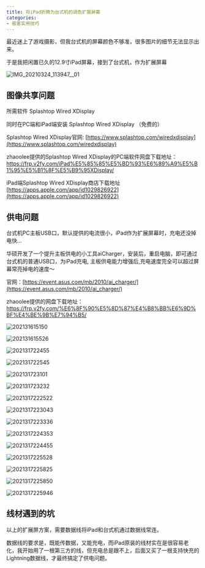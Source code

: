 ```yaml
---
title: 将iPad折腾为台式机的调色扩展屏幕
categories:
- 极客实用技巧
---
```


最近迷上了游戏摄影，但我台式机的屏幕颜色不够准，很多图片的细节无法显示出来。



于是我把闲置已久的12.9寸iPad屏幕，接到了台式机，作为扩展屏幕



![IMG_20210324_113947__01](https://cdn.fangyuanxiaozhan.com/assets/1616557289531iNa8KzHp.jpeg)








## 图像共享问题

所需软件 Splashtop Wired XDisplay


同时在PC端和iPad端安装 Splashtop Wired XDisplay （免费的）

Splashtop Wired XDisplay官网: [https://www.splashtop.com/wiredxdisplay](https://www.splashtop.com/wiredxdisplay)

zhaoolee提供的Splashtop Wired XDisplay的PC端软件网盘下载地址：https://frp.v2fy.com/iPad%E5%85%85%E5%BD%93%E6%89%A9%E5%B1%95%E5%B1%8F%E5%B9%95XDisplay/

iPad端Splashtop Wired XDisplay商店下载地址 [https://apps.apple.com/app/id1029826922](https://apps.apple.com/app/id1029826922)




## 供电问题

台式机PC主板USB口，默认提供的电流很小，iPad作为扩展屏幕时，充电还没掉电快...

华硕开发了一个提升主板供电的小工具aiCharger，安装后，重启电脑，即可通过台式机的普通USB口，为iPad充电, 主板供电能力增强后,充电速度完全可以超过屏幕常亮掉电的速度～

官网：[https://event.asus.com/mb/2010/ai_charger/](https://event.asus.com/mb/2010/ai_charger/)

zhaoolee提供的网盘下载地址： https://frp.v2fy.com/%E6%8F%90%E5%8D%87%E4%B8%BB%E6%9D%BF%E4%BE%9B%E7%94%B5/





![202131615150](https://cdn.fangyuanxiaozhan.com/assets/161655761765845nam8Ek.jpeg)

![202131615526](https://cdn.fangyuanxiaozhan.com/assets/1616557618453rEsp5G7T.jpeg)

![202131722455](https://cdn.fangyuanxiaozhan.com/assets/1616557618856ib5ktXER.jpeg)

![202131722545](https://cdn.fangyuanxiaozhan.com/assets/16165576193833y0jap56.jpeg)

![202131723101](https://cdn.fangyuanxiaozhan.com/assets/1616557619768pPK0z7cs.jpeg)

![202131723232](https://cdn.fangyuanxiaozhan.com/assets/1616557620196CG0m42YZ.jpeg)

![2021317222522](https://cdn.fangyuanxiaozhan.com/assets/1616557620600YRcp4iMX.jpeg)

![2021317223043](https://cdn.fangyuanxiaozhan.com/assets/1616557621109GPaitTp2.jpeg)

![2021317223336](https://cdn.fangyuanxiaozhan.com/assets/1616557621447ePa0aWwf.jpeg)

![2021317224353](https://cdn.fangyuanxiaozhan.com/assets/1616557621886r2WEZQhb.jpeg)

![2021317224455](https://cdn.fangyuanxiaozhan.com/assets/1616557622241rtkdYfk8.jpeg)

![2021317225528](https://cdn.fangyuanxiaozhan.com/assets/1616557622693zPm4hbE6.jpeg)

![2021317225825](https://cdn.fangyuanxiaozhan.com/assets/1616557623054KXs3r2tf.jpeg)

![2021317225850](https://cdn.fangyuanxiaozhan.com/assets/1616557623433ch0h07Gj.jpeg)

![2021317225946](https://cdn.fangyuanxiaozhan.com/assets/1616557623584GMid3rh4.jpeg)



## 线材遇到的坑


以上的扩展屏方案，需要数据线将iPad和台式机通过数据线常连。

数据线的要求是，既能传数据，又能充电，而iPad原装的线材实在是很容易老化，我开始用了一根第三方的线，但充电总是跟不上，后面又买了一根支持快充的Lightning数据线，才最终搞定了供电问题。











